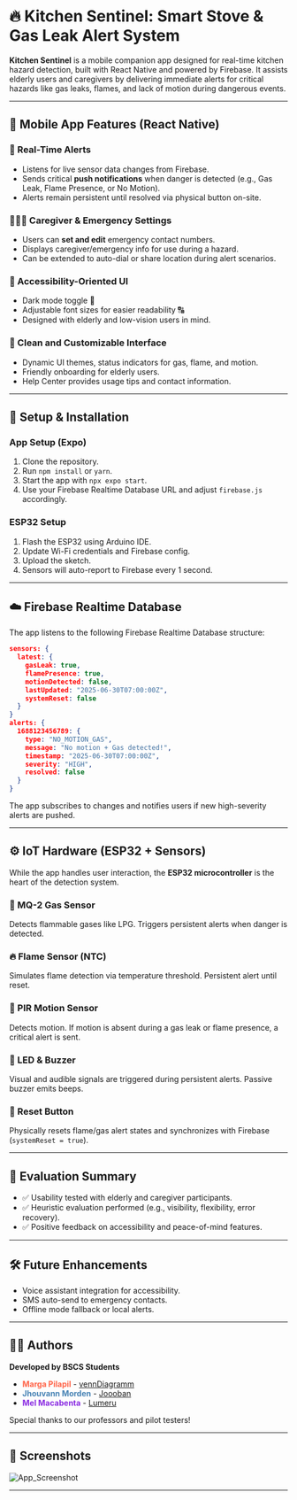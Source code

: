 # 🔥 Kitchen Sentinel: Smart Stove & Gas Leak Alert System

**Kitchen Sentinel** is a mobile companion app designed for real-time kitchen hazard detection, built with React Native and powered by Firebase. It assists elderly users and caregivers by delivering immediate alerts for critical hazards like gas leaks, flames, and lack of motion during dangerous events.

---

## 📱 Mobile App Features (React Native)

### 🔔 Real-Time Alerts
- Listens for live sensor data changes from Firebase.
- Sends critical **push notifications** when danger is detected (e.g., Gas Leak, Flame Presence, or No Motion).
- Alerts remain persistent until resolved via physical button on-site.

### 👨‍👩‍👧 Caregiver & Emergency Settings
- Users can **set and edit** emergency contact numbers.
- Displays caregiver/emergency info for use during a hazard.
- Can be extended to auto-dial or share location during alert scenarios.

### 🧓 Accessibility-Oriented UI
- Dark mode toggle 🌙
- Adjustable font sizes for easier readability 🔠
- Designed with elderly and low-vision users in mind.

### 🎨 Clean and Customizable Interface
- Dynamic UI themes, status indicators for gas, flame, and motion.
- Friendly onboarding for elderly users.
- Help Center provides usage tips and contact information.

---

## 🔌 Setup & Installation

### App Setup (Expo)

1. Clone the repository.
2. Run `npm install` or `yarn`.
3. Start the app with `npx expo start`.
4. Use your Firebase Realtime Database URL and adjust `firebase.js` accordingly.

### ESP32 Setup

1. Flash the ESP32 using Arduino IDE.
2. Update Wi-Fi credentials and Firebase config.
3. Upload the sketch.
4. Sensors will auto-report to Firebase every 1 second.

---

## ☁️ Firebase Realtime Database

The app listens to the following Firebase Realtime Database structure:

```json
sensors: {
  latest: {
    gasLeak: true,
    flamePresence: true,
    motionDetected: false,
    lastUpdated: "2025-06-30T07:00:00Z",
    systemReset: false
  }
}
alerts: {
  1688123456789: {
    type: "NO_MOTION_GAS",
    message: "No motion + Gas detected!",
    timestamp: "2025-06-30T07:00:00Z",
    severity: "HIGH",
    resolved: false
  }
}
```

The app subscribes to changes and notifies users if new high-severity alerts are pushed.

---

## ⚙️ IoT Hardware (ESP32 + Sensors)

While the app handles user interaction, the **ESP32 microcontroller** is the heart of the detection system.

### 👃 MQ-2 Gas Sensor  
Detects flammable gases like LPG. Triggers persistent alerts when danger is detected.

### 🔥 Flame Sensor (NTC)
Simulates flame detection via temperature threshold. Persistent alert until reset.

### 🕺 PIR Motion Sensor  
Detects motion. If motion is absent during a gas leak or flame presence, a critical alert is sent.

### 📢 LED & Buzzer  
Visual and audible signals are triggered during persistent alerts. Passive buzzer emits beeps.

### 🔘 Reset Button  
Physically resets flame/gas alert states and synchronizes with Firebase (`systemReset = true`).

---

## 🧪 Evaluation Summary

- ✅ Usability tested with elderly and caregiver participants.
- ✅ Heuristic evaluation performed (e.g., visibility, flexibility, error recovery).
- ✅ Positive feedback on accessibility and peace-of-mind features.

---

## 🛠️ Future Enhancements

- Voice assistant integration for accessibility.
- SMS auto-send to emergency contacts.
- Offline mode fallback or local alerts.

---

## 👩‍💻 Authors

**Developed by BSCS Students**
- **<span style="color:#FF6347">Marga Pilapil</span>** - [vennDiagramm](https://github.com/vennDiagramm)
- **<span style="color:#4682B4">Jhouvann Morden</span>** - [Joooban](https://github.com/Joooban) 
- **<span style="color:#8A2BE2">Mel Macabenta</span>** - [Lumeru](https://github.com/MeruMeru09)

Special thanks to our professors and pilot testers!

---

## 📸 Screenshots
![App_Screenshot](https://github.com/user-attachments/assets/289974d5-106a-473f-85eb-39b7c63606a0)

---

